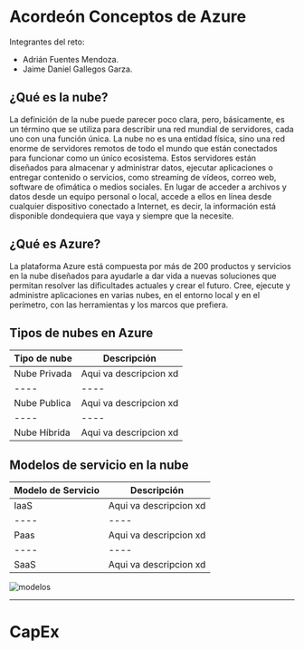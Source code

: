 # Acordeón Conceptos de Azure
Integrantes del reto:
* Adrián Fuentes Mendoza.
* Jaime Daniel Gallegos Garza.

## ¿Qué es la nube?

La definición de la nube puede parecer poco clara, pero, básicamente, es un término que se utiliza para describir una red mundial de servidores, cada uno con una función única. La nube no es una entidad física, sino una red enorme de servidores remotos de todo el mundo que están conectados para funcionar como un único ecosistema. Estos servidores están diseñados para almacenar y administrar datos, ejecutar aplicaciones o entregar contenido o servicios, como streaming de vídeos, correo web, software de ofimática o medios sociales. En lugar de acceder a archivos y datos desde un equipo personal o local, accede a ellos en línea desde cualquier dispositivo conectado a Internet, es decir, la información está disponible dondequiera que vaya y siempre que la necesite.

## ¿Qué es Azure? 

La plataforma Azure está compuesta por más de 200 productos y servicios en la nube diseñados para ayudarle a dar vida a nuevas soluciones que permitan resolver las dificultades actuales y crear el futuro. Cree, ejecute y administre aplicaciones en varias nubes, en el entorno local y en el perímetro, con las herramientas y los marcos que prefiera.


## Tipos de nubes en Azure

|Tipo de nube|Descripción|
|----|----|
|Nube Privada|Aqui va descripcion xd|
|----|----|
|Nube Publica|Aqui va descripcion xd|
|----|----|
|Nube Híbrida|Aqui va descripcion xd|

## Modelos de servicio en la nube

|Modelo de Servicio|Descripción|
|----|----|
|IaaS|Aqui va descripcion xd|
|----|----|
|Paas|Aqui va descripcion xd|
|----|----|
|SaaS|Aqui va descripcion xd|

![modelos](https://www.stackscale.com/wp-content/uploads/2020/04/modelos-servicios-cloud-iaas-paas-saas-stackscale.jpg)


---
# CapEx







